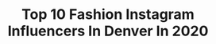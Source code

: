 ---
title: Top 10 Fashion Instagram Influencers In Denver In 2020
description: >-
  Find top fashion Instagram influencers in Denver in 2020. Most popular hashtags: #fashion #denver #love #justdoit.
platform: Instagram
profiles:
  - username: "miataylorequestrian"
    fullname: >-
      mia taylor
    location: "United States"
    followers: 2060
    engagement: 1036
    commentsToLikes: 0.060324
    id: ckaotgpzxvusg0i78g0aqtk87
    verified: false
    hashtags: "#freeriding, #ippico, #qjrw, #horseware"
  - username: "picfoster"
    fullname: >-
      Hugh Foster
    location: "United States"
    followers: 14594
    engagement: 385
    commentsToLikes: 0.062279
    id: ck15uyzzwp5kw0i192jx2x61o
    verified: false
    hashtags: "#actress, #laarboretum, #grace, #poledancing"
  - username: "denv.her"
    fullname: >-
      Alisha Alexandra
    location: "United States"
    followers: 31020
    engagement: 142
    commentsToLikes: 0.098525
    id: ck8swzzxlfrln0j78ayznim8l
    verified: false
    hashtags: "#muchexcite"
  - username: "itsphiliptucker"
    fullname: >-
      Philip Tucker
    location: "United States"
    followers: 5149
    engagement: 660
    commentsToLikes: 0.064964
    id: ck138ogryh8dy0i198fsgi9a0
    verified: false
    hashtags: "#newyorkfashion, #roaring20s, #vintage, #school"
  - username: "isthatjupiter"
    fullname: >-
      Jupiter (Ben Seagren)
    location: "United States"
    followers: 39160
    engagement: 852
    commentsToLikes: 0.024466
    id: ck6tllsev673a0j71e2zjoayt
    verified: false
    hashtags: "#tutorial, #illustrator, #tiktok, #artist"
  - username: "gizem_ax"
    fullname: >-
      GIZEM AKSOY
    location: "United States"
    followers: 2413
    engagement: 2715
    commentsToLikes: 0.047593
    id: ckapa7895uzoy0i78fy8y5xm0
    verified: false
    hashtags: "#likeforlikes, #away, #manhattan, #califit"
  - username: "isabellerosehair"
    fullname: >-
      Denver Hair Colorist🌹Isabelle
    location: "United States"
    followers: 6182
    engagement: 560
    commentsToLikes: 0.059305
    id: ck8t073rcr18u0j78d8irwacv
    verified: false
    hashtags: "#copper, #denversalon, #menshaircolor, #rainbowlights"
  - username: "jonathanshoupstudio"
    fullname: >-
      Jonathan Shoup
    location: "United States"
    followers: 6036
    engagement: 989
    commentsToLikes: 0.021397
    id: ck0u94vql90nt0i19wdatsyz9
    verified: false
    hashtags: "#style, #edmgirls, #denvermodel, #mseasy"
  - username: "victorofvalencia"
    fullname: >-
      LUKE GOTTLIEB
    location: "United States"
    followers: 79751
    engagement: 301
    commentsToLikes: 0.028103
    id: ck0u7pqz45eyb0i19ol1cpy7p
    verified: false
    hashtags: "#shotonlexar, #lexarambassador, #zenyara, #lexarmemory"
  - username: "1000thingstodoindenver"
    fullname: >-
      Denver📍Things To Do in Denver
    location: "United States"
    followers: 69753
    engagement: 176
    commentsToLikes: 0.115378
    id: ck14iedh6f09e0i19yn8q4p4e
    verified: false
    hashtags: "#1000thingstodoindenver"
---